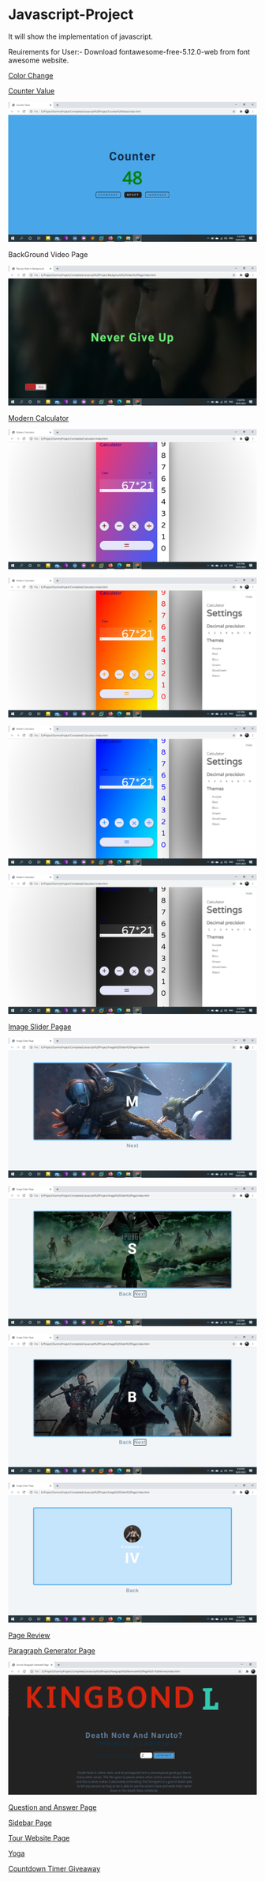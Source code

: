 # Javascript-Project
It will show the implementation of javascript.

Reuirements for User:-
Download fontawesome-free-5.12.0-web from font awesome website.


[Color Change](https://colorchangejs.netlify.app/)


[Counter Value](https://valuecounter.netlify.app/)

![Output/Counter_value](Output/counter_value.png)

BackGround Video Page

![Output/Background_video_page](Output/background_video_page.png)

[Modern Calculator](https://calculatorismodern.netlify.app/)

![Output/Calculator1](Output/calculator1.png)

![Output/Calculator2](Output/calculator2.png)

![Output/Calculator3](Output/calculator3.png)

![Output/Calculator4](Output/calculator4.png)

[Image Slider Pagae](https://imagesliderpage.netlify.app/)

![Output/Image_slide_page](Output/image_slide_page.png)

![Output/Image_slide_page1](Output/image_slide_page1.png)

![Output/Image_slide_page2](Output/image_slide_page2.png)

![Output/Image_slide_page3](Output/image_slide_page3.png)

[Page Review](https://pagereview.netlify.app/)

[Paragraph Generator Page](https://paragraphgenerate.netlify.app/)

![Output/Paragraph_generate](Output/paragraph_generate.png)

[Question and Answer Page](https://animeqna.netlify.app/)

[Sidebar Page](https://sidebarpage.netlify.app/)

[Tour Website Page](https://tourwebsitepage.netlify.app/)

[Yoga](https://yogatab.netlify.app/)

[Countdown Timer Giveaway](https://timercountdown0.netlify.app/)
